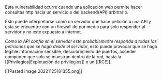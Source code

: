 Esta vulnerabilidad ocurre cuando una aplicación web permite hacer consultas http hacia un servicio o del backend(API) arbitrario.

Esto puede interpretarse como un servidor que hace petición a una API y esta se encuentre con un firewall de por medio para solo responder al servidor y no este expuesto a internet.

*Como la API confía en el servidor este probablemente responda a todas las peticiones que se haga desde el servidor*, esto puede provocar que se haga legible informacion sensible, descubrimiento de puertos, acceder componen que solo se muestran dentro de la red, hasta la [[Privilegios|Explotación de privilegios]] o un [[RCE]].

![[Pasted image 20221125181355.png]]
